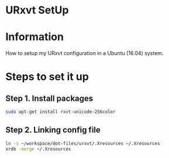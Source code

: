 URxvt SetUp
========

# Information
How to setup my URxvt configuration in a Ubuntu (16.04) system.

# Steps to set it up

## Step 1. Install packages
```bash
sudo apt-get install rxvt-unicode-256color
```

## Step 2. Linking config file
```bash
ln -s ~/workspace/dot-files/urxvt/.Xresources ~/.Xresources
xrdb -merge ~/.Xresources
```

